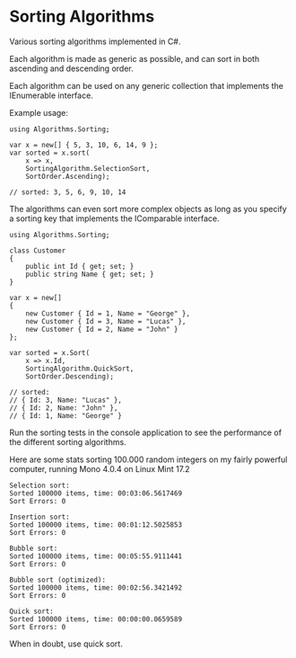﻿Sorting Algorithms
================================================================================

Various sorting algorithms implemented in C#.

Each algorithm is made as generic as possible, and can sort in both ascending
and descending order.

Each algorithm can be used on any generic collection that implements the 
IEnumerable<T> interface.

Example usage:

    using Algorithms.Sorting;
    
    var x = new[] { 5, 3, 10, 6, 14, 9 };
    var sorted = x.sort(
        x => x, 
        SortingAlgorithm.SelectionSort,
        SortOrder.Ascending);

    // sorted: 3, 5, 6, 9, 10, 14

The algorithms can even sort more complex objects as long as you specify a
sorting key that implements the IComparable interface.

    using Algorithms.Sorting;

    class Customer
    {
        public int Id { get; set; }
        public string Name { get; set; }
    }

    var x = new[]
    {
        new Customer { Id = 1, Name = "George" },
        new Customer { Id = 3, Name = "Lucas" },
        new Customer { Id = 2, Name = "John" }
    };

    var sorted = x.Sort(
        x => x.Id,
        SortingAlgorithm.QuickSort,
        SortOrder.Descending);

    // sorted:
    // { Id: 3, Name: "Lucas" },
    // { Id: 2, Name: "John" },
    // { Id: 1, Name: "George" }

Run the sorting tests in the console application to see the performance of the
different sorting algorithms.

Here are some stats sorting 100.000 random integers on my fairly powerful
computer, running Mono 4.0.4 on Linux Mint 17.2

    Selection sort:
    Sorted 100000 items, time: 00:03:06.5617469
    Sort Errors: 0

    Insertion sort:
    Sorted 100000 items, time: 00:01:12.5025853
    Sort Errors: 0

    Bubble sort:
    Sorted 100000 items, time: 00:05:55.9111441
    Sort Errors: 0

    Bubble sort (optimized):
    Sorted 100000 items, time: 00:02:56.3421492
    Sort Errors: 0

    Quick sort:
    Sorted 100000 items, time: 00:00:00.0659589
    Sort Errors: 0

When in doubt, use quick sort.
